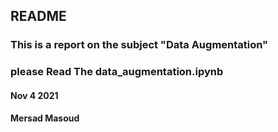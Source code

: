 ## README
### This is a report on the subject "Data Augmentation"
### please Read The data_augmentation.ipynb 

#### Nov 4 2021
#### Mersad Masoud
